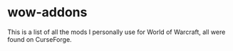 # wow-addons

This is a list of all the mods I personally use for World of Warcraft, all were found on CurseForge.